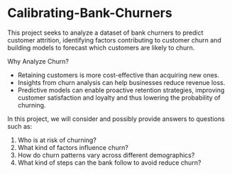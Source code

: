 # Calibrating-Bank-Churners
This project seeks to analyze a dataset of bank churners to predict customer attrition, identifying factors contributing to customer churn and building models to forecast which customers are likely to churn. 

Why Analyze Churn?
- Retaining customers is more cost-effective than acquiring new ones.
- Insights from churn analysis can help businesses reduce revenue loss.
- Predictive models can enable proactive retention strategies, improving customer satisfaction and loyalty and thus lowering the probability of churning.

In this project, we will consider and possibly provide answers to questions such as:
1. Who is at risk of churning?
2. What kind of factors influence churn?
3. How do churn patterns vary across different demographics?
4. What kind of steps can the bank follow to avoid reduce churn?
